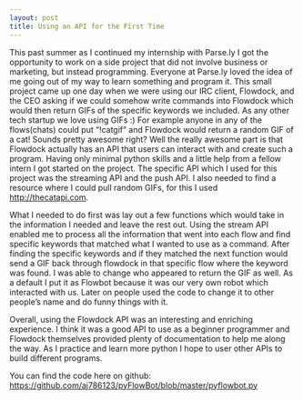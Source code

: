 ```yaml
---
layout: post
title: Using an API for the First Time
---
```


This past summer as I continued my internship with Parse.ly I got the opportunity to work on a side project that did not involve business or marketing, but instead programming. Everyone at Parse.ly loved the idea of me going out of my way to learn something and program it. This small project came up one day when we were using our IRC client, Flowdock, and the CEO asking if we could somehow write commands into Flowdock which would then return GIFs of the specific keywords we included. As any other tech startup we love using GIFs :) For example anyone in any of the flows(chats) could put “!catgif” and Flowdock would return a random GIF of a cat! Sounds pretty awesome right? Well the really awesome part is that Flowdock actually has an API that users can interact with and create such a program. Having only minimal python skills and a little help from a fellow intern I got started on the project. The specific API which I used for this project was the streaming API and the push API. I also needed to find a resource where I could pull random GIFs, for this I used <http://thecatapi.com>.

What I needed to do first was lay out a few functions which would take in the information I needed and leave the rest out. Using the stream API enabled me to process all the information that went into each flow and find specific keywords that matched what I wanted to use as a command. After finding the specific keywords and if they matched the next function would send a GIF back through flowdock in that specific flow where the keyword was found. I was able to change who appeared to return the GIF as well. As a default I put it as Flowbot because it was our very own robot which interacted with us. Later on people used the code to change it to other people’s name and do funny things with it.

Overall, using the Flowdock API was an interesting and enriching experience. I think it was a good API to use as a beginner programmer and Flowdock themselves provided plenty of documentation to help me along the way. As I practice and learn more python I hope to user other APIs to build different programs.

You can find the code here on github: <https://github.com/aj786123/pyFlowBot/blob/master/pyflowbot.py>
